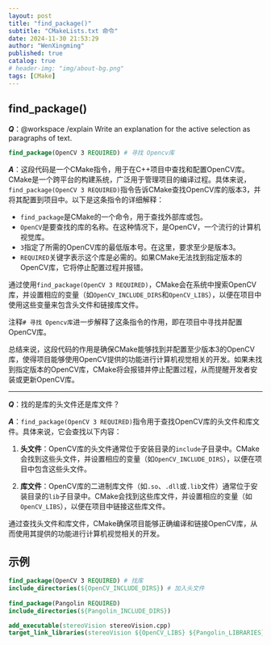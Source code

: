 ```yaml
---
layout: post
title: "find_package()"
subtitle: "CMakeLists.txt 命令"
date: 2024-11-30 21:53:29
author: "WenXingming"
published: true
catalog: true
# header-img: "img/about-bg.png"
tags: [CMake]
---
```


## find_package()

***Q***：@workspace /explain Write an explanation for the active selection as paragraphs of text.

```cmake
find_package(OpenCV 3 REQUIRED) # 寻找 Opencv库
```

***A***：这段代码是一个CMake指令，用于在C++项目中查找和配置OpenCV库。CMake是一个跨平台的构建系统，广泛用于管理项目的编译过程。具体来说，`find_package(OpenCV 3 REQUIRED)`指令告诉CMake查找OpenCV库的版本3，并将其配置到项目中。以下是这条指令的详细解释：

- `find_package`是CMake的一个命令，用于查找外部库或包。
- `OpenCV`是要查找的库的名称。在这种情况下，是OpenCV，一个流行的计算机视觉库。
- `3`指定了所需的OpenCV库的最低版本号。在这里，要求至少是版本3。
- `REQUIRED`关键字表示这个库是必需的。如果CMake无法找到指定版本的OpenCV库，它将停止配置过程并报错。

通过使用`find_package(OpenCV 3 REQUIRED)`，CMake会在系统中搜索OpenCV库，并设置相应的变量（如`OpenCV_INCLUDE_DIRS`和`OpenCV_LIBS`），以便在项目中使用这些变量来包含头文件和链接库文件。

注释`# 寻找 Opencv库`进一步解释了这条指令的作用，即在项目中寻找并配置OpenCV库。

总结来说，这段代码的作用是确保CMake能够找到并配置至少版本3的OpenCV库，使得项目能够使用OpenCV提供的功能进行计算机视觉相关的开发。如果未找到指定版本的OpenCV库，CMake将会报错并停止配置过程，从而提醒开发者安装或更新OpenCV库。

----

***Q***：找的是库的头文件还是库文件？

***A***：`find_package(OpenCV 3 REQUIRED)`指令用于查找OpenCV库的头文件和库文件。具体来说，它会查找以下内容：

1. **头文件**：OpenCV库的头文件通常位于安装目录的`include`子目录中。CMake会找到这些头文件，并设置相应的变量（如`OpenCV_INCLUDE_DIRS`），以便在项目中包含这些头文件。

2. **库文件**：OpenCV库的二进制库文件（如`.so`、`.dll`或`.lib`文件）通常位于安装目录的`lib`子目录中。CMake会找到这些库文件，并设置相应的变量（如`OpenCV_LIBS`），以便在项目中链接这些库文件。

通过查找头文件和库文件，CMake确保项目能够正确编译和链接OpenCV库，从而使用其提供的功能进行计算机视觉相关的开发。


## 示例

```cmake
find_package(OpenCV 3 REQUIRED)	# 找库
include_directories(${OpenCV_INCLUDE_DIRS})	# 加入头文件
    
find_package(Pangolin REQUIRED)
include_directories(${Pangolin_INCLUDE_DIRS})

add_executable(stereoVision stereoVision.cpp)
target_link_libraries(stereoVision ${OpenCV_LIBS} ${Pangolin_LIBRARIES}) # 链接库
```

